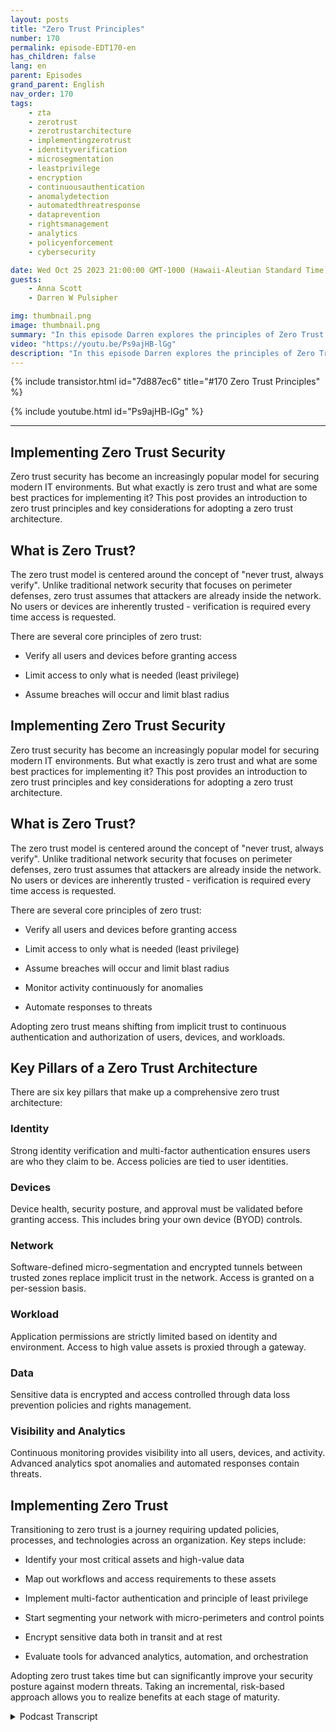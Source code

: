 ```yaml
---
layout: posts
title: "Zero Trust Principles"
number: 170
permalink: episode-EDT170-en
has_children: false
lang: en
parent: Episodes
grand_parent: English
nav_order: 170
tags:
    - zta
    - zerotrust
    - zerotrustarchitecture
    - implementingzerotrust
    - identityverification
    - microsegmentation
    - leastprivilege
    - encryption
    - continuousauthentication
    - anomalydetection
    - automatedthreatresponse
    - dataprevention
    - rightsmanagement
    - analytics
    - policyenforcement
    - cybersecurity

date: Wed Oct 25 2023 21:00:00 GMT-1000 (Hawaii-Aleutian Standard Time)
guests:
    - Anna Scott
    - Darren W Pulsipher

img: thumbnail.png
image: thumbnail.png
summary: "In this episode Darren explores the principles of Zero Trust architecture with special guest David Marcus, Senior Security Architect, and returning guest Dr. Anna Scott"
video: "https://youtu.be/Ps9ajHB-lGg"
description: "In this episode Darren explores the principles of Zero Trust architecture with special guest David Marcus, Senior Security Architect, and returning guest Dr. Anna Scott"
---
```


<div>
{% include transistor.html id="7d887ec6" title="#170 Zero Trust Principles" %}

{% include youtube.html id="Ps9ajHB-lGg" %}
</div>

---

## Implementing Zero Trust Security

Zero trust security has become an increasingly popular model for securing modern IT environments. But what exactly is zero trust and what are some best practices for implementing it? This post provides an introduction to zero trust principles and key considerations for adopting a zero trust architecture.

## What is Zero Trust?

The zero trust model is centered around the concept of "never trust, always verify". Unlike traditional network security that focuses on perimeter defenses, zero trust assumes that attackers are already inside the network. No users or devices are inherently trusted - verification is required every time access is requested.

There are several core principles of zero trust:

- Verify all users and devices before granting access

- Limit access to only what is needed (least privilege)

- Assume breaches will occur and limit blast radius

## Implementing Zero Trust Security

Zero trust security has become an increasingly popular model for securing modern IT environments. But what exactly is zero trust and what are some best practices for implementing it? This post provides an introduction to zero trust principles and key considerations for adopting a zero trust architecture.

## What is Zero Trust?

The zero trust model is centered around the concept of "never trust, always verify". Unlike traditional network security that focuses on perimeter defenses, zero trust assumes that attackers are already inside the network. No users or devices are inherently trusted - verification is required every time access is requested.

There are several core principles of zero trust:

* Verify all users and devices before granting access

* Limit access to only what is needed (least privilege)

* Assume breaches will occur and limit blast radius

* Monitor activity continuously for anomalies

* Automate responses to threats

Adopting zero trust means shifting from implicit trust to continuous authentication and authorization of users, devices, and workloads.

## Key Pillars of a Zero Trust Architecture

There are six key pillars that make up a comprehensive zero trust architecture:

### Identity

Strong identity verification and multi-factor authentication ensures users are who they claim to be. Access policies are tied to user identities.

### Devices

Device health, security posture, and approval must be validated before granting access. This includes bring your own device (BYOD) controls.

### Network

Software-defined micro-segmentation and encrypted tunnels between trusted zones replace implicit trust in the network. Access is granted on a per-session basis.

### Workload

Application permissions are strictly limited based on identity and environment. Access to high value assets is proxied through a gateway.

### Data

Sensitive data is encrypted and access controlled through data loss prevention policies and rights management.

### Visibility and Analytics

Continuous monitoring provides visibility into all users, devices, and activity. Advanced analytics spot anomalies and automated responses contain threats.

## Implementing Zero Trust

Transitioning to zero trust is a journey requiring updated policies, processes, and technologies across an organization. Key steps include:

* Identify your most critical assets and high-value data

* Map out workflows and access requirements to these assets

* Implement multi-factor authentication and principle of least privilege

* Start segmenting your network with micro-perimeters and control points

* Encrypt sensitive data both in transit and at rest

* Evaluate tools for advanced analytics, automation, and orchestration

Adopting zero trust takes time but can significantly improve your security posture against modern threats. Taking an incremental, risk-based approach allows you to realize benefits at each stage of maturity.



<details>
<summary> Podcast Transcript </summary>

<p></p>

</details>
